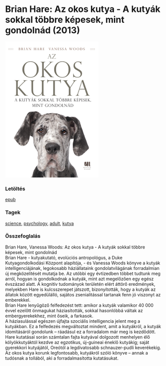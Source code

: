 # <a name="id_1724">Brian Hare: Az okos kutya - A kutyák sokkal többre képesek, mint gondolnád (2013)</a>
<img src="https://github.com/BercziSandor/calibre_lib/raw/main/libs/main/Brian%20Hare/Az%20okos%20kutya%20-%20A%20kutyak%20sokkal%20tob%20%281724%29/cover.jpg" alt="cover" width="300"/>

### Letöltés
[epub](https://github.com/BercziSandor/calibre_lib/raw/main/libs/main/Brian%20Hare/Az%20okos%20kutya%20-%20A%20kutyak%20sokkal%20tob%20%281724%29/Az%20okos%20kutya%20-%20A%20kutyak%20sokkal%20-%20Brian%20Hare.epub)

### Tagek
[science](https://github.com/berczisandor/calibre_lib/libs/main/_details/_tags/science.md), [psychology](https://github.com/berczisandor/calibre_lib/libs/main/_details/_tags/psychology.md), [adult](https://github.com/berczisandor/calibre_lib/libs/main/_details/_tags/adult.md), [kutya](https://github.com/berczisandor/calibre_lib/libs/main/_details/_tags/kutya.md)

### Összefoglalás
<div>
<p>Brian Hare, Vanessa Woods: Az okos kutya - A kutyák sokkal többre képesek, mint gondolnád<br>Brian Hare - kutyakutató, evolúciós antropológus, a Duke Kutyagondolkodási Központ alapítója, - és Vanessa Woods könyve a kutyák intelligenciájának, legokosabb háziállataink gondolatvilágának forradalmian új megközelítését mutatja be. Az utóbbi egy évtizedben többet tudtunk meg arról, hogyan is gondolkodnak a kutyák, mint azt megelőzően egy egész évszázad alatt. A kognitív tudományok területén elért áttörő eredmények, melyekben Hare is kulcsszerepet játszott, bizonyították, hogy a kutyák az állatok között egyedülálló, sajátos zsenialitással tartanak fenn jó viszonyt az emberekkel.<br>Brian Hare lenyűgöző felfedezést tett: amikor a kutyák valamikor 40 000 évvel ezelőtt önmagukat háziasították, sokkal hasonlóbbá váltak az embergyerekekhez, mint őseik, a farkasok.<br>A háziasulással egészen újfajta szociális intelligencia jelent meg a kutyákban. Ez a felfedezés megváltoztat mindent, amit a kutyákról, a kutyák idomításáról gondolunk – ráadásul ez a forradalom már meg is kezdődött.<br>Hare kutatásai során számtalan fajta kutyával dolgozott menhelyen élő kölyökkutyáktól kezdve az egzotikus, új-guineai éneklő kutyákig; saját gyerekkori kutyájától, Oreótól a legdivatosabb schnauzer-pudli keverékekig. Az okos kutya korunk legfontosabb, kutyákról szóló könyve – annak a tudósnak a tollából, aki a forradalmasította kutatásukat.</p></div>


